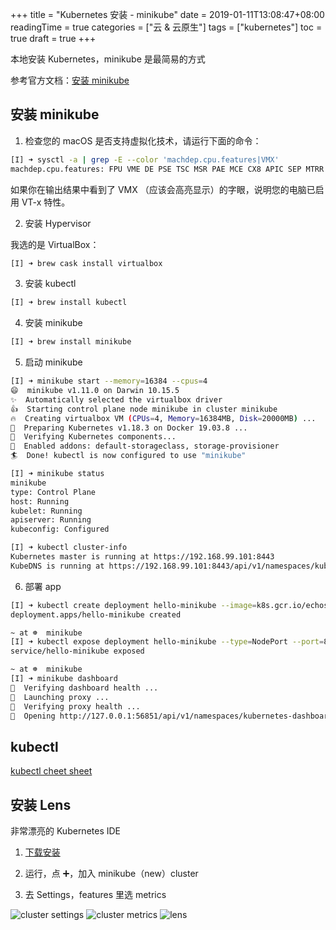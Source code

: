 +++
title = "Kubernetes 安装 - minikube"
date = 2019-01-11T13:08:47+08:00
readingTime = true
categories = ["云 & 云原生"]
tags = ["kubernetes"]
toc = true
draft = true
+++

本地安装 Kubernetes，minikube 是最简易的方式

<!--more-->

参考官方文档：[安装 minikube](https://kubernetes.io/zh/docs/tasks/tools/install-minikube/)

## 安装 minikube

1. 检查您的 macOS 是否支持虚拟化技术，请运行下面的命令：

```bash
[I] ➜ sysctl -a | grep -E --color 'machdep.cpu.features|VMX'
machdep.cpu.features: FPU VME DE PSE TSC MSR PAE MCE CX8 APIC SEP MTRR PGE MCA CMOV PAT PSE36 CLFSH DS ACPI MMX FXSR SSE SSE2 SS HTT TM PBE SSE3 PCLMULQDQ DTES64 MON DSCPL VMX EST TM2 SSSE3 FMA CX16 TPR PDCM SSE4.1 SSE4.2 x2APIC MOVBE POPCNT AES PCID XSAVE OSXSAVE SEGLIM64 TSCTMR AVX1.0 RDRAND F16C
```

如果你在输出结果中看到了 VMX （应该会高亮显示）的字眼，说明您的电脑已启用 VT-x 特性。

2. 安装 Hypervisor

我选的是 VirtualBox：

```bash
[I] ➜ brew cask install virtualbox
```

3. 安装 kubectl

```bash
[I] ➜ brew install kubectl
```

4. 安装 minikube

```bash
[I] ➜ brew install minikube
```

5. 启动 minikube

```bash
[I] ➜ minikube start --memory=16384 --cpus=4
😄  minikube v1.11.0 on Darwin 10.15.5
✨  Automatically selected the virtualbox driver
👍  Starting control plane node minikube in cluster minikube
🔥  Creating virtualbox VM (CPUs=4, Memory=16384MB, Disk=20000MB) ...
🐳  Preparing Kubernetes v1.18.3 on Docker 19.03.8 ...
🔎  Verifying Kubernetes components...
🌟  Enabled addons: default-storageclass, storage-provisioner
🏄  Done! kubectl is now configured to use "minikube"

[I] ➜ minikube status
minikube
type: Control Plane
host: Running
kubelet: Running
apiserver: Running
kubeconfig: Configured

[I] ➜ kubectl cluster-info
Kubernetes master is running at https://192.168.99.101:8443
KubeDNS is running at https://192.168.99.101:8443/api/v1/namespaces/kube-system/services/kube-dns:dns/proxy
```

6. 部署 app

```bash
[I] ➜ kubectl create deployment hello-minikube --image=k8s.gcr.io/echoserver:1.4
deployment.apps/hello-minikube created                                                                              /1.1s

~ at ☸️  minikube
[I] ➜ kubectl expose deployment hello-minikube --type=NodePort --port=8080
service/hello-minikube exposed                                                                                      /0.1s

~ at ☸️  minikube
[I] ➜ minikube dashboard
🤔  Verifying dashboard health ...
🚀  Launching proxy ...
🤔  Verifying proxy health ...
🎉  Opening http://127.0.0.1:56851/api/v1/namespaces/kubernetes-dashboard/services/http:kubernetes-dashboard:/proxy/ in your default browser...
```

## kubectl

[kubectl cheet sheet](https://linuxacademy.com/site-content/uploads/2019/04/Kubernetes-Cheat-Sheet_07182019.pdf)

## 安装 Lens

非常漂亮的 Kubernetes IDE

1. [下载安装](https://k8slens.dev/)

2. 运行，点 ➕，加入 minikube（new）cluster

3. 去 Settings，features 里选 metrics

![cluster settings](/images/k8s/lens-settings.png)
![cluster metrics](/images/k8s/lens-features.png)
![lens](/images/k8s/lens.png)
